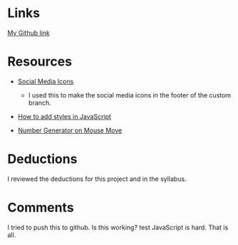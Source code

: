 # Links
[My Github link](https://github.com/lorruche/hw_listeners_gibbons_lori)

# Resources
* [Social Media Icons](https://www.w3schools.com/howto/tryit.asp?filename=tryhow_css_social_media_buttons2)
    * I used this to make the social media icons in the footer of the custom
branch.


* [How to add styles in JavaScript](https://www.kirupa.com/html5/setting_css_styles_using_javascript.htm)

* [Number Generator on Mouse Move](https://www.w3schools.com/js/js_htmldom_eventlistener.asp)


# Deductions

I reviewed the deductions for this project and in the syllabus.

# Comments

I tried to push this to github. Is this working? test
JavaScript is hard. That is all.
